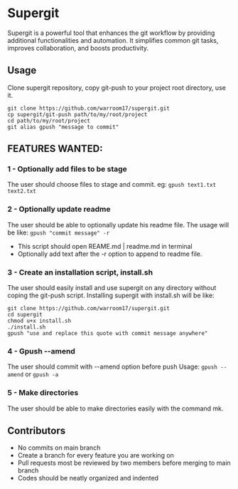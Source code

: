 # Supergit

Supergit is a powerful tool that enhances the git workflow by providing additional functionalities and automation. It simplifies common git tasks, improves collaboration, and boosts productivity.

## Usage

Clone supergit repository, copy git-push to your project root directory, use it.
```
git clone https://github.com/warroom17/supergit.git
cp supergit/git-push path/to/my/root/project
cd path/to/my/root/project
git alias gpush "message to commit"
```

## FEATURES WANTED:

### 1 - Optionally add files to be stage
The user should choose files to stage and commit. eg: ```gpush text1.txt text2.txt```

### 2 - Optionally update readme
The user should be able to optionally update his readme file.
The usage will be like: ```gpush "commit message" -r```
- This script should open REAME.md | readme.md in terminal
- Optionally add text after the -r option to append to readme file. 

### 3 - Create an installation script, install.sh
The user should easily install and use supergit on any directory without coping the git-push script.
Installing supergit with install.sh will be like:

```
git clone https://github.com/warroom17/supergit.git
cd supergit
chmod u+x install.sh
./install.sh
gpush "use and replace this quote with commit message anywhere"
```

### 4 - Gpush --amend
The user should commit with --amend option before push
Usage: ```gpush --amend``` or ```gpush -a```

### 5 - Make directories
The user should be able to make directories easily with the command mk.


## Contributors
- No commits on main branch
- Create a branch for every feature you are working on
- Pull requests most be reviewed by two members before merging to main branch
- Codes should be neatly organized and indented
